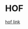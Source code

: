 # HOF

[hof link](https://www.freecodecamp.org/news/higher-order-functions-in-javascript-explained/)
